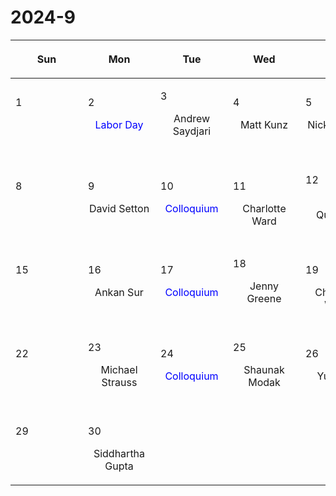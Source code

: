 # 2024-9

|<div style='max-width:100px;width:100px'><p>Sun</p></div>|<div style='max-width:100px;width:100px'><p>Mon</p></div>|<div style='max-width:100px;width:100px'><p>Tue</p></div>|<div style='max-width:100px;width:100px'><p>Wed</p></div>|<div style='max-width:100px;width:100px'><p>Thu</p></div>|<div style='max-width:100px;width:100px'><p>Fri</p></div>|<div style='max-width:100px;width:100px'><p>Sat</p></div>|
|:-:|:-:|:-:|:-:|:-:|:-:|:-:|
|<p align='left'>1</p><p><br/><br/></p>|<p align='left'>2</p><p><span style='color:blue'>Labor Day</span><br/><br/></p>|<p align='left'>3</p><p>Andrew Saydjari<br/><br/></p>|<p align='left'>4</p><p>Matt Kunz<br/><br/></p>|<p align='left'>5</p><p>Nick Loudas<br/><br/></p>|<p align='left'>6</p><p>Yue Pan<br/><br/></p>|<p align='left'>7</p><p><br/><br/></p>|
|<p align='left'>8</p><p><br/><br/></p>|<p align='left'>9</p><p>David Setton<br/><br/></p>|<p align='left'>10</p><p><span style='color:blue'>Colloquium</span><br/><br/></p>|<p align='left'>11</p><p>Charlotte<br/> Ward</p>|<p align='left'>12</p><p>Eliot Quataert<br/><br/></p>|<p align='left'>13</p><p>Sanghyuk<br/> Moon</p>|<p align='left'>14</p><p><br/><br/></p>|
|<p align='left'>15</p><p><br/><br/></p>|<p align='left'>16</p><p>Ankan Sur<br/><br/></p>|<p align='left'>17</p><p><span style='color:blue'>Colloquium</span><br/><br/></p>|<p align='left'>18</p><p>Jenny Greene<br/><br/></p>|<p align='left'>19</p><p>Charlotte<br/> Ward</p>|<p align='left'>20</p><p>Jeremy Goodman<br/><br/></p>|<p align='left'>21</p><p><br/><br/></p>|
|<p align='left'>22</p><p><br/><br/></p>|<p align='left'>23</p><p>Michael Strauss<br/><br/></p>|<p align='left'>24</p><p><span style='color:blue'>Colloquium</span><br/><br/></p>|<p align='left'>25</p><p>Shaunak Modak<br/><br/></p>|<p align='left'>26</p><p>Yubo Su<br/><br/></p>|<p align='left'>27</p><p>Philipp Kempski<br/><br/></p>|<p align='left'>28</p><p><br/><br/></p>|
|<p align='left'>29</p><p><br/><br/></p>|<p align='left'>30</p><p>Siddhartha<br/> Gupta</p>|<p><br/><br/></p> |<p><br/><br/></p> |<p><br/><br/></p> |<p><br/><br/></p> |<p><br/><br/></p> |
